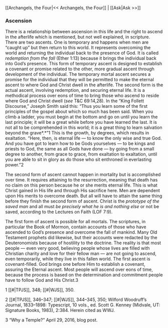 [[Archangels, the Four|<< Archangels, the Four]]  |  [[Ask|Ask >>]]

### Ascension
There is a relationship between ascension in this life and the right to ascend in the afterlife which is mentioned, but not well explained, in scripture. There are two ascents. One is temporary and happens when men are “caught up” but then return to this world. It represents overcoming the world and returning the individual back to the presence of God. It is called *redemption from the fall* (Ether 1:13) because it brings the individual back into God’s presence. This form of temporary ascent is designed to establish a covenant or promise related to the other, more gradual ascent through development of the individual. The temporary mortal ascent secures a promise for the individual that they will be permitted to make the eternal ascent to where God and Christ dwell in the afterlife. The second form is the actual ascent, involving redemption, and securing eternal life. It is a methodical process over eons of time to bring those who ascend to reside where God and Christ dwell (*see* T&C 69:14,28). In the “King Follett Discourse,” Joseph Smith said this: “Thus you learn some of the first principles of the gospel about which so much has been said. When you climb a ladder, you must begin at the bottom and go on until you learn the last principle; it will be a great while before you have learned the last. It is not all to be comprehended in this world; it is a great thing to learn salvation beyond the grave*.*”1 This is the growth, by degrees, which results in exaltation. “Here, then, is eternal life — to know the only wise and true God. And you have got to learn how to be Gods yourselves — to be kings and priests to God, the same as all Gods have done — by going from a small degree to another, from grace to grace, from exaltation to exaltation, until you are able to sit in glory as do those who sit enthroned in everlasting power.”2

The second form of ascent cannot happen in mortality but is accomplished over time. It requires attaining to the resurrection, meaning that death has no claim on this person because he or she merits eternal life. This is what Christ gained in His life and through His sacrifice here. Men are dependent upon His merits to overcome death. But all will have to attain the same thing before they finish the second form of ascent. Christ is the *prototype of the saved man* and all must *be precisely what he is and nothing else* or not be saved, according to the Lectures on Faith (LOF 7:9).

The first form of ascent is possible for all mortals. The scriptures, in particular the Book of Mormon, contain accounts of those who have ascended to God’s presence and overcome the fall of mankind. Many Old Testament prophets did likewise, but their accounts were redacted by the Deuteronomists because of hostility to the doctrine. The reality is that most people — even very good, believing people whose lives are filled with Christian charity and love for their fellow man — are not going to ascend, even temporarily, while they live in this fallen world. The first ascent is covenant-filled. God brings one before Him to establish a covenant, assuring the Eternal ascent. Most people will ascend over eons of time, because the process is based on the determination and commitment people have to follow God and His Christ.3



1
[[#|TPJS]], 348; [[#|WJS]], 350.


2
[[#|TPJS]], 346–347; [[#|WJS]], 344–345, 350; Wilford Woodruff’s Journal, 1833–1898: Typescript, 10 vols., ed. Scott G. Kenney (Midvale, UT: Signature Books, 1983), 2:384. Herein cited as WWJ.


3 “Why a Temple?” April 29, 2016, blog post.